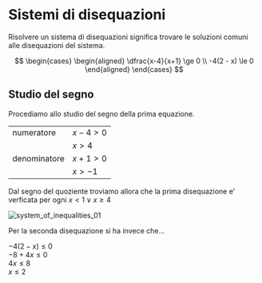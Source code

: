# Sistemi di disequazioni  

Risolvere un sistema di disequazioni significa trovare le soluzioni comuni alle disequazioni del sistema.  

$$
\begin{cases}
  \begin{aligned}
    \dfrac{x-4}{x+1} \ge 0 \\
    -4(2 - x) \le 0
  \end{aligned}
\end{cases}
$$

## Studio del segno  

Procediamo allo studio del segno della prima equazione.  

|              |             |
| ------------ | ----------- |
| numeratore   | $x - 4 > 0$ |
|              | $x > 4$     |
| denominatore | $x + 1 > 0$ |
|              | $x > -1$    |

Dal segno del quoziente troviamo allora che la prima disequazione e' verficata per ogni $x < 1 \vee x \ge 4$  

![system_of_inequalities_01](https://github.com/dennyb87/elettrotecnica-serale/assets/7195133/a9d9a662-df98-4e73-be3a-ca5a41efbe90)  

Per la seconda disequazione si ha invece che...  

$-4(2 - x) \le 0$  
$-8 + 4x \le 0$  
$4x \le 8$  
$x \le 2$  

